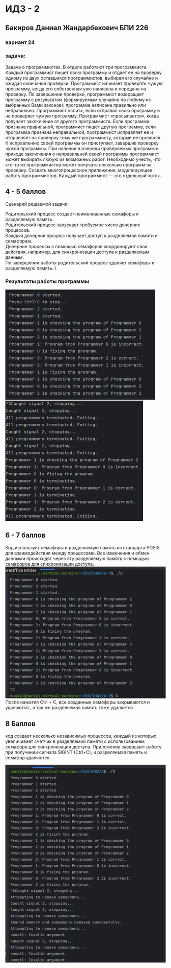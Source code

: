 # ИДЗ - 2
## Бакиров Даниал Жандарбекович БПИ 226
### вариант 24

### задача:
Задача о программистах. В отделе работают три программиста. Каждый программист пишет свою программу и отдает ее на проверку одному из двух оставшихся программистов, выбирая его случайно и ожидая окончания проверки. Программист начинает проверять чужую программу, когда его собственная уже написана и передана на проверку. По завершении проверки, программист возвращает программу с результатом (формируемым случайно по любому из выбранных Вами законов): программа написана правильно или неправильно. Программист «спит», если отправил свою программу и не проверяет чужую программу. Программист «просыпается», когда получает заключение от другого программиста. Если программа признана правильной, программист пишет другую программу, если программа признана неправильной, программист исправляет ее и отправляет на проверку тому же программисту, который ее проверял. К исправлению своей программы он приступает, завершив проверку чужой программы. При наличии в очереди проверяемых программ и приходе заключения о неправильной своей программы программист может выбирать любую из возможных работ. Необходимо учесть, что кто-то из программистов может получать несколько программ на проверку. Создать многопроцессное приложение, моделирующее работу программистов. Каждый программист — это отдельный поток.

## 4 - 5 баллов
Сценарий решаемой задачи:

Родительский процесс создает неименованные семафоры и разделяемую память. \
Родительский процесс запускает требуемое число дочерних процессов. \
Каждый дочерний процесс получает доступ к разделяемой памяти и семафорам. \
Дочерние процессы с помощью семафоров координируют свои действия, например, для синхронизации доступа к разделяемым данным. \
По завершении работы родительский процесс удаляет семафоры и разделяемую память. \

### Результаты работы программы
![img.png](img.png)
![img_1.png](img_1.png)

## 6 - 7 баллов
Код использует семафоры и разделяемую память из стандарта POSIX для взаимодействия между процессами. Все изменения и обмен данными происходят через эту разделяемую память с помощью семафоров для синхронизации доступа.
![img_3.png](img_3.png)\
После нажатия Ctrl + C, все созданные семофоры закрываются и удаляются
, а так же разделяемая память тоже удаляется

## 8 Баллов

код создает несколько независимых процессов, каждый из которых увеличивает счетчик в разделяемой памяти с использованием семафора для синхронизации доступа. Приложение завершает работу при получении сигнала SIGINT (Ctrl+C), и разделяемая память и семафор удаляются.


![img_2.png](img_2.png)